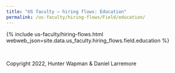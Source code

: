 ```yaml
---
title: "US faculty — hiring flows: Education"
permalink: /us-faculty/hiring-flows/Field/education/
---
```


{% include us-faculty/hiring-flows.html webweb_json=site.data.us_faculty.hiring_flows.field.education %}

<br>

Copyright 2022, Hunter Wapman & Daniel Larremore
